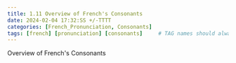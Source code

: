 ```yaml
---
title: 1.11 Overview of French's Consonants
date: 2024-02-04 17:32:SS +/-TTTT
categories: [French_Pronunciation, Consonants]
tags: [french] [pronunciation] [consonants]     # TAG names should always be lowercase
---
```


Overview of French's Consonants
